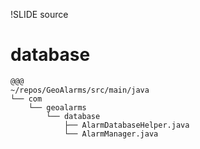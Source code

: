 !SLIDE source

# database #

    @@@
    ~/repos/GeoAlarms/src/main/java
    └── com
        └── geoalarms
            └── database
                ├── AlarmDatabaseHelper.java
                └── AlarmManager.java
